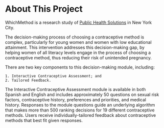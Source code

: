 About This Project
===========

WhichMethod is a research study of <a href="http://www.healthsolutions.org" target="_blank">Public Health Solutions</a> in New York City.

The decision-making process of choosing a contraceptive method is complex, particularly for young women and women with low educational attainment. This intervention addresses this decision-making gap, by helping women of all literacy levels engage in the process of choosing a contraceptive method, thus reducing their risk of unintended pregnancy.

There are two key components to this decision-making module, including:

	1. Interactive Contraceptive Assessment; and 
	2. Tailored Feedback. 

The Interactive Contraceptive Assessment module is available in both Spanish and English and includes approximately 50 questions on sexual risk factors, contraceptive history, preferences and priorities, and medical history. Responses to the module questions guide an underlying algorithm that makes more than 500 ranking decisions for 19 different contraceptive methods. Users receive individually-tailored feedback about contraceptive methods that best fit given responses.